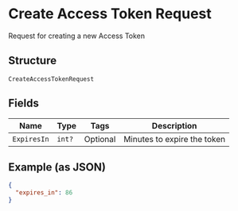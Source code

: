 
# Create Access Token Request

Request for creating a new Access Token

## Structure

`CreateAccessTokenRequest`

## Fields

| Name | Type | Tags | Description |
|  --- | --- | --- | --- |
| `ExpiresIn` | `int?` | Optional | Minutes to expire the token |

## Example (as JSON)

```json
{
  "expires_in": 86
}
```

